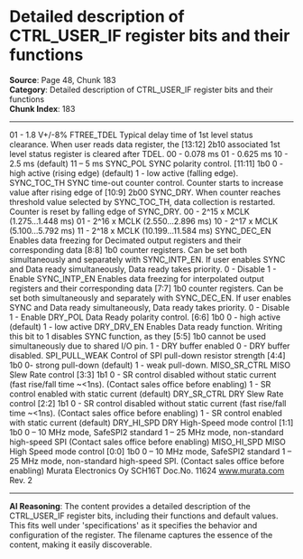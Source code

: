 # Detailed description of CTRL_USER_IF register bits and their functions

**Source**: Page 48, Chunk 183  
**Category**: Detailed description of CTRL_USER_IF register bits and their functions  
**Chunk Index**: 183

---

01 - 1.8 V+/-8%
FTREE_TDEL Typical delay time of 1st level status clearance. When user reads data register, the [13:12] 2b10
associated 1st level status register is cleared after TDEL.
00 - 0.078 ms
01 - 0.625 ms
10 - 2.5 ms (default)
11 – 5 ms
SYNC_POL SYNC polarity control. [11:11] 1b0
0 - high active (rising edge) (default)
1 - low active (falling edge).
SYNC_TOC_TH SYNC time-out counter control. Counter starts to increase value after rising edge of [10:9] 2b00
SYNC_DRY. When counter reaches threshold value selected by SYNC_TOC_TH,
data collection is restarted. Counter is reset by falling edge of SYNC_DRY.
00 - 2^15 x MCLK (1.275...1.448 ms)
01 - 2^16 x MCLK (2.550...2.896 ms)
10 - 2^17 x MCLK (5.100...5.792 ms)
11 - 2^18 x MCLK (10.199...11.584 ms)
SYNC_DEC_EN Enables data freezing for Decimated output registers and their corresponding data [8:8] 1b0
counter registers. Can be set both simultaneously and separately with
SYNC_INTP_EN. If user enables SYNC and Data ready simultaneously, Data ready
takes priority.
0 - Disable
1 - Enable
SYNC_INTP_EN Enables data freezing for interpolated output registers and their corresponding data [7:7] 1b0
counter registers. Can be set both simultaneously and separately with
SYNC_DEC_EN. If user enables SYNC and Data ready simultaneously, Data ready
takes priority.
0 - Disable
1 - Enable
DRY_POL Data Ready polarity control. [6:6] 1b0
0 - high active (default)
1 - low active
DRY_DRV_EN Enables Data ready function. Writing this bit to 1 disables SYNC function, as they [5:5] 1b0
cannot be used simultaneously due to shared I/O pin.
1 - DRY buffer enabled
0 - DRY buffer disabled.
SPI_PULL_WEAK Control of SPI pull-down resistor strength [4:4] 1b0
0- strong pull-down (default)
1 - weak pull-down.
MISO_SR_CTRL MISO Slew Rate control [3:3] 1b1
0 - SR control disabled without static current (fast rise/fall time ~<1ns). (Contact
sales office before enabling)
1 - SR control enabled with static current (default)
DRY_SR_CTRL DRY Slew Rate control [2:2] 1b1
0 - SR control disabled without static current (fast rise/fall time ~<1ns). (Contact
sales office before enabling)
1 - SR control enabled with static current (default)
DRY_HI_SPD DRY High-Speed mode control [1:1] 1b0
0 – 10 MHz mode, SafeSPI2 standard
1 – 25 MHz mode, non-standard high-speed SPI (Contact sales office before
enabling)
MISO_HI_SPD MISO High Speed mode control [0:0] 1b0
0 – 10 MHz mode, SafeSPI2 standard
1 – 25 MHz mode, non-standard high-speed SPI. (Contact sales office before
enabling)
Murata Electronics Oy SCH16T Doc.No. 11624
www.murata.com Rev. 2

---

**AI Reasoning**: The content provides a detailed description of the CTRL_USER_IF register bits, including their functions and default values. This fits well under 'specifications' as it specifies the behavior and configuration of the register. The filename captures the essence of the content, making it easily discoverable.

